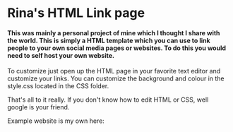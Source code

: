 # Rina's HTML Link page

#### This was mainly a personal project of mine which I thought I share with the world. This is simply a HTML template which you can use to link people to your own social media pages or websites. To do this you would need to self host your own website.

To customize just open up the HTML page in your favorite text editor and customize your links. You can customize the background and colour in the style.css located in the CSS folder. 

That's all to it really. If you don't know how to edit HTML or CSS, well google is your friend.

Example website is my own here: 
